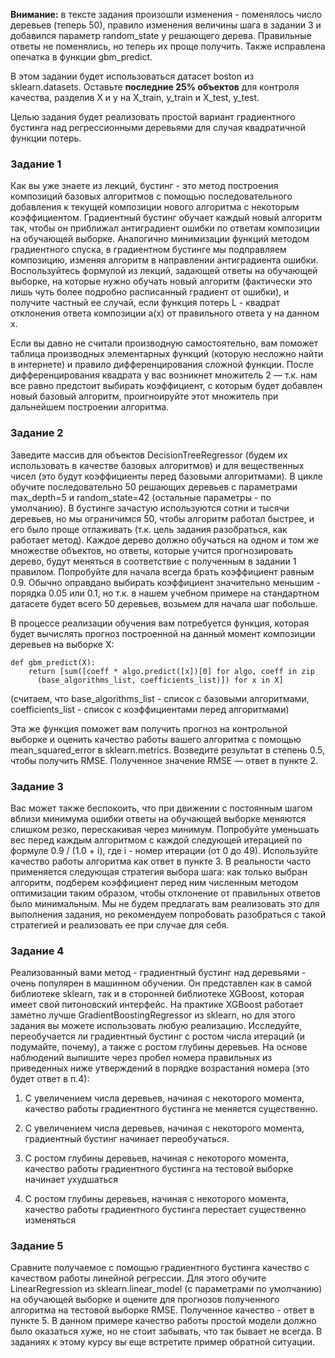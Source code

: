 **Внимание:** в тексте задания произошли изменения - поменялось число деревьев (теперь 50), правило изменения величины шага в задании 3 и добавился параметр random_state у решающего дерева. Правильные ответы не поменялись, но теперь их проще получить. Также исправлена опечатка в функции gbm_predict.


В этом задании будет использоваться датасет boston из sklearn.datasets. Оставьте **последние 25% объектов** для контроля качества, разделив X и y на X_train, y_train и X_test, y_test.

Целью задания будет реализовать простой вариант градиентного бустинга над регрессионными деревьями для случая квадратичной функции потерь.

### Задание 1

Как вы уже знаете из лекций, бустинг - это метод построения композиций базовых алгоритмов с помощью последовательного добавления к текущей композиции нового алгоритма с некоторым коэффициентом. Градиентный бустинг обучает каждый новый алгоритм так, чтобы он приближал антиградиент ошибки по ответам композиции на обучающей выборке. Аналогично минимизации функций методом градиентного спуска, в градиентном бустинге мы подправляем композицию, изменяя алгоритм в направлении антиградиента ошибки. Воспользуйтесь формулой из лекций, задающей ответы на обучающей выборке, на которые нужно обучать новый алгоритм (фактически это лишь чуть более подробно расписанный градиент от ошибки), и получите частный ее случай, если функция потерь L - квадрат отклонения ответа композиции a(x) от правильного ответа y на данном x.

Если вы давно не считали производную самостоятельно, вам поможет таблица производных элементарных функций (которую несложно найти в интернете) и правило дифференцирования сложной функции. После дифференцирования квадрата у вас возникнет множитель 2 — т.к. нам все равно предстоит выбирать коэффициент, с которым будет добавлен новый базовый алгоритм, проигноируйте этот множитель при дальнейшем построении алгоритма.

### Задание 2

Заведите массив для объектов DecisionTreeRegressor (будем их использовать в качестве базовых алгоритмов) и для вещественных чисел (это будут коэффициенты перед базовыми алгоритмами). В цикле обучите последовательно 50 решающих деревьев с параметрами max_depth=5 и random_state=42 (остальные параметры - по умолчанию). В бустинге зачастую используются сотни и тысячи деревьев, но мы ограничимся 50, чтобы алгоритм работал быстрее, и его было проще отлаживать (т.к. цель задания разобраться, как работает метод). Каждое дерево должно обучаться на одном и том же множестве объектов, но ответы, которые учится прогнозировать дерево, будут меняться в соответствие с полученным в задании 1 правилом. Попробуйте для начала всегда брать коэффициент равным 0.9. Обычно оправдано выбирать коэффициент значительно меньшим - порядка 0.05 или 0.1, но т.к. в нашем учебном примере на стандартном датасете будет всего 50 деревьев, возьмем для начала шаг побольше.

В процессе реализации обучения вам потребуется функция, которая будет вычислять прогноз построенной на данный момент композиции деревьев на выборке X:


```
def gbm_predict(X):
    return [sum([coeff * algo.predict([x])[0] for algo, coeff in zip
      (base_algorithms_list, coefficients_list)]) for x in X]
```
(считаем, что base_algorithms_list - список с базовыми алгоритмами, coefficients_list - список с коэффициентами перед алгоритмами)

Эта же функция поможет вам получить прогноз на контрольной выборке и оценить качество работы вашего алгоритма с помощью mean_squared_error в sklearn.metrics. Возведите результат в степень 0.5, чтобы получить RMSE. Полученное значение RMSE — ответ в пункте 2.

### Задание 3

Вас может также беспокоить, что при движении с постоянным шагом вблизи минимума ошибки ответы на обучающей выборке меняются слишком резко, перескакивая через минимум. Попробуйте уменьшать вес перед каждым алгоритмом с каждой следующей итерацией по формуле 0.9 / (1.0 + i), где i - номер итерации (от 0 до 49). Используйте качество работы алгоритма как ответ в пункте 3. В реальности часто применяется следующая стратегия выбора шага: как только выбран алгоритм, подберем коэффициент перед ним численным методом оптимизации таким образом, чтобы отклонение от правильных ответов было минимальным. Мы не будем предлагать вам реализовать это для выполнения задания, но рекомендуем попробовать разобраться с такой стратегией и реализовать ее при случае для себя.

### Задание 4

Реализованный вами метод - градиентный бустинг над деревьями - очень популярен в машинном обучении. Он представлен как в самой библиотеке sklearn, так и в сторонней библиотеке XGBoost, которая имеет свой питоновский интерфейс. На практике XGBoost работает заметно лучше GradientBoostingRegressor из sklearn, но для этого задания вы можете использовать любую реализацию. Исследуйте, переобучается ли градиентный бустинг с ростом числа итераций (и подумайте, почему), а также с ростом глубины деревьев. На основе наблюдений выпишите через пробел номера правильных из приведенных ниже утверждений в порядке возрастания номера (это будет ответ в п.4):

1) С увеличением числа деревьев, начиная с некоторого момента, качество работы градиентного бустинга не меняется существенно.

2) С увеличением числа деревьев, начиная с некоторого момента, градиентный бустинг начинает переобучаться.

3) С ростом глубины деревьев, начиная с некоторого момента, качество работы градиентного бустинга на тестовой выборке начинает ухудшаться

4) С ростом глубины деревьев, начиная с некоторого момента, качество работы градиентного бустинга перестает существенно изменяться

### Задание 5

Сравните получаемое с помощью градиентного бустинга качество с качеством работы линейной регрессии. Для этого обучите LinearRegression из sklearn.linear_model (с параметрами по умолчанию) на обучающей выборке и оцените для прогнозов полученного алгоритма на тестовой выборке RMSE. Полученное качество - ответ в пункте 5. В данном примере качество работы простой модели должно было оказаться хуже, но не стоит забывать, что так бывает не всегда. В заданиях к этому курсу вы еще встретите пример обратной ситуации.
